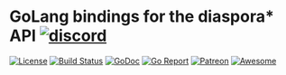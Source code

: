 # GoLang bindings for the diaspora* API [![discord](https://discordapp.com/api/guilds/208605007744860163/widget.png)](https://discord.gg/sctrSBj)
[![License](https://img.shields.io/npm/l/express.svg?maxAge=2592000)](LICENSE.md)
[![Build Status](https://travis-ci.org/toby3d/diaspora.svg)](https://travis-ci.org/toby3d/diaspora)
[![GoDoc](https://godoc.org/github.com/toby3d/diaspora?status.svg)](https://godoc.org/github.com/toby3d/diaspora)
[![Go Report](https://goreportcard.com/badge/github.com/toby3d/diaspora)](https://goreportcard.com/report/github.com/toby3d/diaspora)
[![Patreon](https://img.shields.io/badge/support-patreon-E6461A.svg?maxAge=2592000)](https://www.patreon.com/toby3d)
[![Awesome](https://cdn.rawgit.com/sindresorhus/awesome/d7305f38d29fed78fa85652e3a63e154dd8e8829/media/badge.svg)](https://github.com/avelino/awesome-go)
